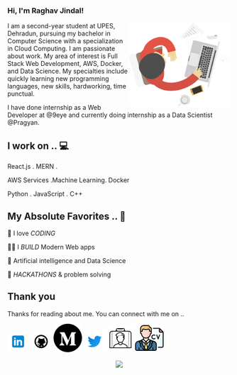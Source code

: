 ### Hi, I'm Raghav Jindal! 

  <img align="right" src="https://github.com/RaghavJindal13/RaghavJindal13/blob/master/assets/icons/boy.png" width="230" data-canonical-src="" style="max-width:100%;">
I am a second-year student at UPES, Dehradun, pursuing my bachelor in Computer Science with a specialization in Cloud Computing. I am passionate about work. My area of interest is Full Stack Web Development, AWS, Docker, and Data Science. My specialties include quickly learning new programming languages, new skills, hardworking, time punctual.

I have done internship as a Web Developer at @9eye and currently doing internship as a Data Scientist @Pragyan.

<!--
**RaghavJindal13/RaghavJindal13** is a ✨ _special_ ✨ repository because its `README.md` (this file) appears on your GitHub profile.

Here are some ideas to get you started:

- 🔭 I’m currently working on ..
- 🌱 I’m currently learning ...
- 👯 I’m looking to collaborate on ...
- 🤔 I’m looking for help with ...
- 💬 Ask me about ...
- 📫 How to reach me: ...
- 😄 Pronouns: ...
- ⚡ Fun fact: ...
-->



<!-- icons  -->

[1.1]: https://github.com/RaghavJindal13/RaghavJindal13/blob/master/assets/icons/icons8-linkedin-48.png (Raghav Jindal Linkedin)
[2.1]: https://github.com/RaghavJindal13/RaghavJindal13/blob/master/assets/icons/icons8-github-48.png (Raghav Jindal Github)
[3.1]: https://github.com/RaghavJindal13/RaghavJindal13/blob/master/assets/icons/iconfinder_Circled_Medium_svg5_5279113.png (Raghav Jindal Medium)
[4.1]: https://github.com/RaghavJindal13/RaghavJindal13/blob/master/assets/icons/icons8-twitter-48.png (Raghav Jindal Twitter)
[5.1]: https://github.com/RaghavJindal13/RaghavJindal13/blob/master/assets/icons/icons8-portfolio-60.png (Raghav Jindal Portfolio)
[6.1]: https://github.com/RaghavJindal13/RaghavJindal13/blob/master/assets/icons/cv%20(1).png (Raghav Jindal Resume)


<!-- links to my social media accounts -->
[1]: https://www.linkedin.com/in/raghav-jindal-27b641167/
[2]: https://github.com/RaghavJindal13
[3]: https://medium.com/@raghavjindal131
[4]: https://twitter.com/RaghavJ69274431
[5]: https://github.com/RaghavJindal13
[6]: https://github.com/RaghavJindal13/RaghavJindal13/blob/master/Raghav's%20Resume.pdf




<!-- section - intro -->

<!-- section - social media icons -->






## I work on .. 💻

React.js  . MERN . 

AWS Services .Machine Learning. Docker

Python . JavaScript . C++ 

<!-- section - skills -->

<!-- section - job details -->





## My Absolute Favorites .. 💖

🦄 I love _CODING_

👨‍💻 I _BUILD_ Modern Web apps

📰 Artificial intelligence and Data Science

🍕 _HACKATHONS_ & problem solving












## Thank you

Thanks for reading about me. You can connect with me on ..

<!-- section - social media icons -->

[![linkedin Raghav][1.1]][1]
[![github Raghav][2.1]][2]
[![Medium Raghav][3.1]][3]
[![twitter Raghav][4.1]][4]
[![Portfolio Raghav][5.1]][5]
[![Resume Raghav][6.1]][6]



<!-- section - social media icons -->

<p align='center'>
<img align='center' src="https://visitor-badge.glitch.me/badge?page_id=RaghavJindal13.visitor-badge">
 <p/>

